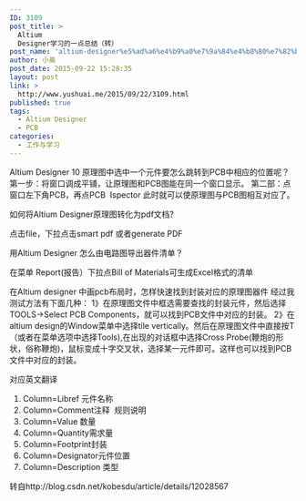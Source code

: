 ```yaml
---
ID: 3109
post_title: >
  Altium
  Designer学习的一点总结（转）
post_name: 'altium-designer%e5%ad%a6%e4%b9%a0%e7%9a%84%e4%b8%80%e7%82%b9%e6%80%bb%e7%bb%93%ef%bc%88%e8%bd%ac%ef%bc%89'
author: 小奥
post_date: 2015-09-22 15:28:35
layout: post
link: >
  http://www.yushuai.me/2015/09/22/3109.html
published: true
tags:
  - Altium Designer
  - PCB
categories:
  - 工作与学习
---
```

Altium Designer 10 原理图中选中一个元件要怎么跳转到PCB中相应的位置呢？
第一步：将窗口调成平铺，让原理图和PCB图能在同一个窗口显示。
第二部：点窗口左下角PCB，再点PCB  Ispector
此时就可以使原理图与PCB图相互对应了。

如何将Altium Designer原理图转化为pdf文档?<!--more-->


点击file，下拉点击smart pdf
或者generate PDF


用Altium Designer 怎么由电路图导出器件清单？


在菜单 Report(报告）下拉点Bill of Materials可生成Excel格式的清单


在Altium designer 中画pcb布局时，怎样快速找到封装对应的原理图器件
经过我测试方法有下面几种：
1》在原理图文件中框选需要查找的封装元件，然后选择TOOLS-&gt;Select PCB Components，就可以找到PCB文件中对应的封装。
2》在altium design的Window菜单中选择tile vertically。然后在原理图文件中直接按T（或者在菜单选项中选择Tools),在出现的对话框中选择Cross Probe(鞭炮的形状，俗称鞭炮)，鼠标变成十字交叉状，选择某一元件即可。这样也可以找到PCB文件中对应的封装。




对应英文翻译
1. Column=Libref 元件名称
2. Column=Comment注释  规则说明
3. Column=Value 数量
4. Column=Quantity需求量
5. Column=Footprint封装
6. Column=Designator元件位置
7. Column=Description 类型

转自http://blog.csdn.net/kobesdu/article/details/12028567